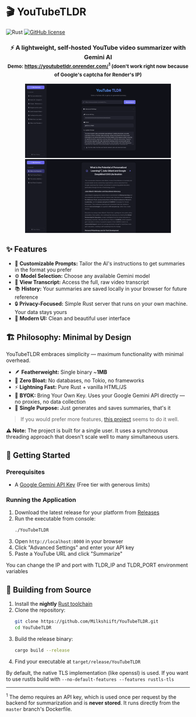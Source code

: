# 🎬 YouTubeTLDR

![Rust](https://img.shields.io/badge/Rust-lang-000000.svg?style=flat&logo=rust)
[![GitHub license](https://img.shields.io/badge/license-MIT-blue.svg)](https://github.com/milkshiift/YouTubeTLDR/blob/master/LICENSE)

<div align="center">
<h3>⚡ A lightweight, self-hosted YouTube video summarizer with Gemini AI<br>
<sub>Demo: <a href="https://youtubetldr.onrender.com/">https://youtubetldr.onrender.com/</a><sup>1</sup> (doen't work right now because of Google's captcha for Render's IP)</sub></h3>
<img src="/assets/mainScreenshot.png" width="400" alt="New summary page screenshot">
<img src="/assets/summaryScreenshot.png" width="400" alt="Summary screenshot">
</div>

## ✨ Features

*   🎯 **Customizable Prompts:** Tailor the AI's instructions to get summaries in the format you prefer
* ⚙️ **Model Selection:** Choose any available Gemini model
* 📝 **View Transcript:** Access the full, raw video transcript
*   📚 **History:** Your summaries are saved locally in your browser for future reference
*   🔒 **Privacy-Focused:** Simple Rust server that runs on your own machine. Your data stays yours
*   🎨 **Modern UI:** Clean and beautiful user interface

## 🏗️ Philosophy: Minimal by Design

YouTubeTLDR embraces simplicity — maximum functionality with minimal overhead.

*   🪶 **Featherweight:** Single binary ~**1MB**
*   🚫 **Zero Bloat:** No databases, no Tokio, no frameworks
*   ⚡ **Lightning Fast:** Pure Rust + vanilla HTML/JS
*   🔑 **BYOK:** Bring Your Own Key. Uses your Google Gemini API directly — no proxies, no data collection
*   🎯 **Single Purpose:** Just generates and saves summaries, that's it

> If you would prefer more features, [this project](https://github.com/DevRico003/youtube_summarizer) seems to do it well.

**⚠️ Note:** The project is built for a single user. It uses a synchronous threading approach that doesn't scale well to many simultaneous users.

## 🚀 Getting Started

### Prerequisites

*   A [Google Gemini API Key](https://aistudio.google.com/app/apikey) (Free tier with generous limits)

### Running the Application

1.  Download the latest release for your platform from [Releases](https://github.com/Milkshiift/YouTubeTLDR/releases)
2.  Run the executable from console:
    ```bash
    ./YouTubeTLDR
    ```
3.  Open `http://localhost:8000` in your browser
4.  Click "Advanced Settings" and enter your API key
5.  Paste a YouTube URL and click "Summarize"

You can change the IP and port with TLDR_IP and TLDR_PORT environment variables

## 🔨 Building from Source

1.  Install the **nightly** [Rust toolchain](https://www.rust-lang.org/tools/install)
2.  Clone the repository:
    ```bash
    git clone https://github.com/Milkshiift/YouTubeTLDR.git
    cd YouTubeTLDR
    ```
3.  Build the release binary:
    ```bash
    cargo build --release
    ```
4.  Find your executable at `target/release/YouTubeTLDR`

By default, the native TLS implementation (like openssl) is used. If you want to use rustls build with `--no-default-features --features rustls-tls`

---

<sup>1</sup> The demo requires an API key, which is used once per request by the backend for summarization and is **never stored**. It runs directly from the `master` branch's Dockerfile.
